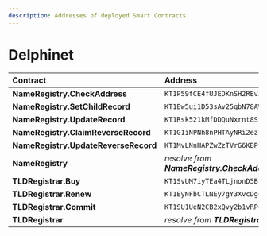 ```yaml
---
description: Addresses of deployed Smart Contracts
---
```


# Delphinet

| Contract | Address | BCD |
| :--- | :--- | :--- |
| **NameRegistry.CheckAddress** | `KT1P59fCE4fUJEDKnSH2REvJuB1Uixnc9AFe` | [🔗](https://better-call.dev/delphinet/KT1P59fCE4fUJEDKnSH2REvJuB1Uixnc9AFe) |
| **NameRegistry.SetChildRecord** | `KT1Ew5ui1D53sAv25qbN78AWsLS6RxGtdpW4` | [🔗](https://better-call.dev/delphinet/KT1Ew5ui1D53sAv25qbN78AWsLS6RxGtdpW4) |
| **NameRegistry.UpdateRecord** | `KT1Rsk521kMfDDQuNxrnt8SnxbQvcPf3j1Gv` | [🔗](https://better-call.dev/delphinet/KT1Rsk521kMfDDQuNxrnt8SnxbQvcPf3j1G) |
| **NameRegistry.ClaimReverseRecord** | `KT1G1iNPNh8nPHTAyNRi2ez7yRhxNHRng6A2` | [🔗](https://better-call.dev/delphinet/KT1G1iNPNh8nPHTAyNRi2ez7yRhxNHRng6A2) |
| **NameRegistry.UpdateReverseRecord** | `KT1MvLNnHAPZwZzTVrG6KBPu91b1At1wsBjm` | [🔗](https://better-call.dev/delphinet/KT1MvLNnHAPZwZzTVrG6KBPu91b1At1wsBjm) |
| **NameRegistry** | _resolve from **NameRegistry.CheckAddress**_ | [🔗](https://better-call.dev/delphinet/KT1CR6vXJ1qeY4ALDQfUaLFi3FcJJZ8WDygo) |
| **TLDRegistrar.Buy** | `KT1SvUM7iyTEa4TLjnonD5BiiyaLxs6j6wsn` | [🔗](https://better-call.dev/delphinet/KT1SvUM7iyTEa4TLjnonD5BiiyaLxs6j6wsn) |
| **TLDRegistrar.Renew** | `KT1EyNFbCTLNEy7gY3XvcDgC7BZE3xs7SayR` | [🔗](https://better-call.dev/delphinet/KT1EyNFbCTLNEy7gY3XvcDgC7BZE3xs7SayR) |
| **TLDRegistrar.Commit** | `KT1SU1UeN2CB2xQvy2b1vRPgFTTRGDj3Fq4f` | [🔗](https://better-call.dev/delphinet/KT1SU1UeN2CB2xQvy2b1vRPgFTTRGDj3Fq4f) |
| **TLDRegistrar** | _resolve from **TLDRegistrar.Buy**_ | [🔗](https://better-call.dev/delphinet/KT19SpuzpzEV6HCVzpuJvCHmnDiUaW2NWbap/operations) |

